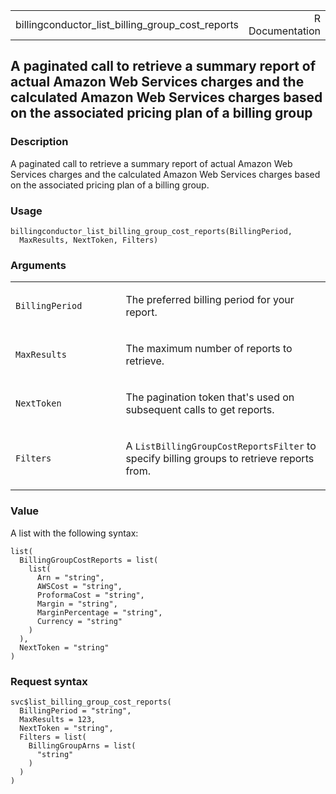 <table style="width: 100%;">
<tbody>
<tr class="odd">
<td>billingconductor_list_billing_group_cost_reports</td>
<td style="text-align: right;">R Documentation</td>
</tr>
</tbody>
</table>

## A paginated call to retrieve a summary report of actual Amazon Web Services charges and the calculated Amazon Web Services charges based on the associated pricing plan of a billing group

### Description

A paginated call to retrieve a summary report of actual Amazon Web
Services charges and the calculated Amazon Web Services charges based on
the associated pricing plan of a billing group.

### Usage

    billingconductor_list_billing_group_cost_reports(BillingPeriod,
      MaxResults, NextToken, Filters)

### Arguments

<table>
<colgroup>
<col style="width: 35%" />
<col style="width: 65%" />
</colgroup>
<tbody>
<tr class="odd">
<td><code
id="billingconductor_list_billing_group_cost_reports_:_BillingPeriod">BillingPeriod</code></td>
<td><p>The preferred billing period for your report.</p></td>
</tr>
<tr class="even">
<td><code
id="billingconductor_list_billing_group_cost_reports_:_MaxResults">MaxResults</code></td>
<td><p>The maximum number of reports to retrieve.</p></td>
</tr>
<tr class="odd">
<td><code
id="billingconductor_list_billing_group_cost_reports_:_NextToken">NextToken</code></td>
<td><p>The pagination token that's used on subsequent calls to get
reports.</p></td>
</tr>
<tr class="even">
<td><code
id="billingconductor_list_billing_group_cost_reports_:_Filters">Filters</code></td>
<td><p>A <code>ListBillingGroupCostReportsFilter</code> to specify
billing groups to retrieve reports from.</p></td>
</tr>
</tbody>
</table>

### Value

A list with the following syntax:

    list(
      BillingGroupCostReports = list(
        list(
          Arn = "string",
          AWSCost = "string",
          ProformaCost = "string",
          Margin = "string",
          MarginPercentage = "string",
          Currency = "string"
        )
      ),
      NextToken = "string"
    )

### Request syntax

    svc$list_billing_group_cost_reports(
      BillingPeriod = "string",
      MaxResults = 123,
      NextToken = "string",
      Filters = list(
        BillingGroupArns = list(
          "string"
        )
      )
    )

